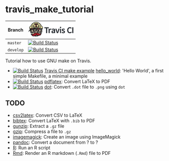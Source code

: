 # travis_make_tutorial

Branch   |[![Travis CI logo](pics/TravisCI.png)](https://travis-ci.org)
---------|----------------------------------------------------------------------------------------------------------------------------------------------------
`master` |[![Build Status](https://travis-ci.org/richelbilderbeek/travis_make_tutorial.svg?branch=master)](https://travis-ci.org/richelbilderbeek/travis_make_tutorial)
`develop`|[![Build Status](https://travis-ci.org/richelbilderbeek/travis_make_tutorial.svg?branch=develop)](https://travis-ci.org/richelbilderbeek/travis_make_tutorial)

Tutorial how to use GNU make on Travis.

 * [![Build Status](https://travis-ci.org/richelbilderbeek/travis_make_hello_world.svg?branch=master)](https://travis-ci.org/richelbilderbeek/travis_make_hello_world) [Travis CI make example](https://github.com/richelbilderbeek/travis_make_hello_world) [hello_world](https://github.com/richelbilderbeek/travis_make_hello_world): 'Hello World', a first simple Makefile, a minimal example
 * [![Build Status](https://travis-ci.org/richelbilderbeek/travis_make_pdflatex.svg?branch=master)](https://travis-ci.org/richelbilderbeek/travis_make_pdflatex) [pdflatex](https://github.com/richelbilderbeek/travis_make_pdflatex): Convert LaTeX to PDF
 * [![Build Status](https://travis-ci.org/richelbilderbeek/travis_make_dot.svg?branch=master)](https://travis-ci.org/richelbilderbeek/travis_make_dot) [dot](https://github.com/richelbilderbeek/travis_make_dot): Convert `.dot` file to `.png` using `dot`

## TODO

 * [csv2latex](https://github.com/richelbilderbeek/travis_make_csv2latex): Convert CSV to LaTeX
 * [bibtex](https://github.com/richelbilderbeek/travis_make_bibtex): Convert LaTeX with `.bib` to PDF
 * [gunzip](https://github.com/richelbilderbeek/travis_make_gunzip): Extract a `.gz` file 
 * [gzip](https://github.com/richelbilderbeek/travis_make_gzip): Compress a file to `.gz`
 * [imagemagick](https://github.com/richelbilderbeek/travis_make_imagemagick): Create an image using ImageMagick
 * [pandoc](https://github.com/richelbilderbeek/travis_make_pandoc): Convert a document from ? to ?
 * [R](https://github.com/richelbilderbeek/travis_make_r): Run an R script
 * [Rmd](https://github.com/richelbilderbeek/travis_make_rmd): Render an R markdown (`.Rmd`) file to PDF

